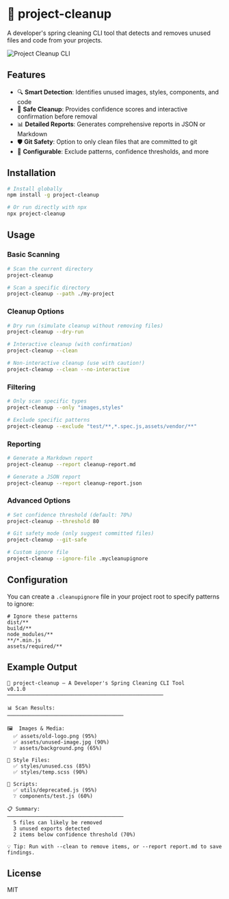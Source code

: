 # 🧹 project-cleanup

A developer's spring cleaning CLI tool that detects and removes unused files and code from your projects.

![Project Cleanup CLI](https://i.imgur.com/1234567.png)

## Features

- 🔍 **Smart Detection**: Identifies unused images, styles, components, and code
- 🧪 **Safe Cleanup**: Provides confidence scores and interactive confirmation before removal
- 📊 **Detailed Reports**: Generates comprehensive reports in JSON or Markdown
- 🛡️ **Git Safety**: Option to only clean files that are committed to git
- 🔧 **Configurable**: Exclude patterns, confidence thresholds, and more

## Installation

```bash
# Install globally
npm install -g project-cleanup

# Or run directly with npx
npx project-cleanup
```

## Usage

### Basic Scanning

```bash
# Scan the current directory
project-cleanup

# Scan a specific directory
project-cleanup --path ./my-project
```

### Cleanup Options

```bash
# Dry run (simulate cleanup without removing files)
project-cleanup --dry-run

# Interactive cleanup (with confirmation)
project-cleanup --clean

# Non-interactive cleanup (use with caution!)
project-cleanup --clean --no-interactive
```

### Filtering

```bash
# Only scan specific types
project-cleanup --only "images,styles"

# Exclude specific patterns
project-cleanup --exclude "test/**,*.spec.js,assets/vendor/**"
```

### Reporting

```bash
# Generate a Markdown report
project-cleanup --report cleanup-report.md

# Generate a JSON report
project-cleanup --report cleanup-report.json
```

### Advanced Options

```bash
# Set confidence threshold (default: 70%)
project-cleanup --threshold 80

# Git safety mode (only suggest committed files)
project-cleanup --git-safe

# Custom ignore file
project-cleanup --ignore-file .mycleanupignore
```

## Configuration

You can create a `.cleanupignore` file in your project root to specify patterns to ignore:

```
# Ignore these patterns
dist/**
build/**
node_modules/**
**/*.min.js
assets/required/**
```

## Example Output

```
🧹 project-cleanup — A Developer's Spring Cleaning CLI Tool
v0.1.0
───────────────────────────────────────────────────

📊 Scan Results:
──────────────────────────────────────

🖼️  Images & Media:
  ✅ assets/old-logo.png (95%)
  ✅ assets/unused-image.jpg (90%)
  ❔ assets/background.png (65%)

🎨 Style Files:
  ✅ styles/unused.css (85%)
  ✅ styles/temp.scss (90%)

📜 Scripts:
  ✅ utils/deprecated.js (95%)
  ❔ components/test.js (60%)

📋 Summary:
──────────────────────────────────────
  5 files can likely be removed
  3 unused exports detected
  2 items below confidence threshold (70%)

💡 Tip: Run with --clean to remove items, or --report report.md to save findings.
```

## License

MIT